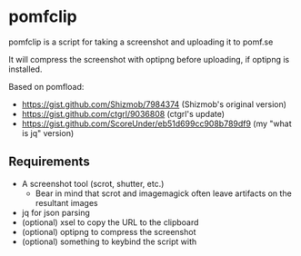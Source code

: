pomfclip
========

pomfclip is a script for taking a screenshot and uploading it to pomf.se

It will compress the screenshot with optipng before uploading, if optipng is installed.

Based on pomfload:

* https://gist.github.com/Shizmob/7984374 (Shizmob's original version)
* https://gist.github.com/ctgrl/9036808 (ctgrl's update)
* https://gist.github.com/ScoreUnder/eb51d699cc908b789df9 (my "what is jq" version)

Requirements
------------

* A screenshot tool (scrot, shutter, etc.)
  * Bear in mind that scrot and imagemagick often leave artifacts on the resultant images
* jq for json parsing
* (optional) xsel to copy the URL to the clipboard
* (optional) optipng to compress the screenshot
* (optional) something to keybind the script with
